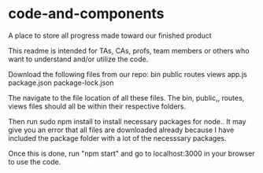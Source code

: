 # code-and-components
A place to store all progress made toward our finished product

This readme is intended for TAs, CAs, profs, team members or others who want to understand and/or utilize the code.

Download the following files from our repo:
bin
public
routes
views
app.js
package.json
package-lock.json

The navigate to the file location of all these files. The bin, public,, routes, views files should all be within their respective folders.

Then run sudo npm install to install necessary packages for node.. It may give you an error that all files are downloaded already because I have included the package folder with a lot of the necesssary packages.

Once this is done, run "npm start" and go to localhost:3000 in your browser to use the code. 



